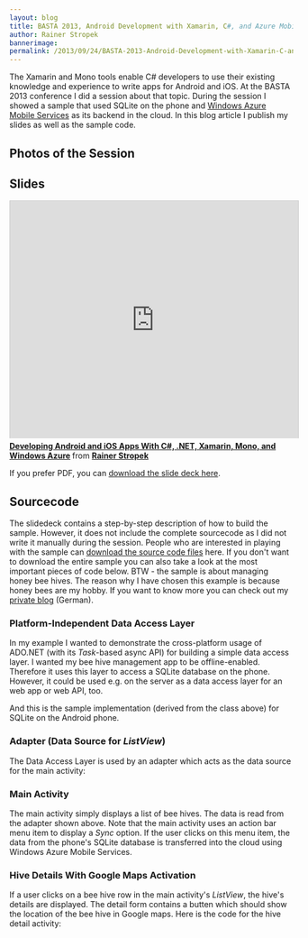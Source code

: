 ```yaml
---
layout: blog
title: BASTA 2013, Android Development with Xamarin, C#, and Azure Mobile Services
author: Rainer Stropek
bannerimage: 
permalink: /2013/09/24/BASTA-2013-Android-Development-with-Xamarin-C-and-Azure-Mobile-Services
---
```


<p xmlns="http://www.w3.org/1999/xhtml">The Xamarin and Mono tools enable C# developers to use their existing knowledge and experience to write apps for Android and iOS. At the BASTA 2013 conference I did a session about that topic. During the session I showed a sample that used SQLite on the phone and <a href="http://www.windowsazure.com/en-us/develop/mobile/" target="_blank">Windows Azure Mobile Services</a> as its backend in the cloud. In this blog article I publish my slides as well as the sample code.</p><h2 xmlns="http://www.w3.org/1999/xhtml">Photos of the Session</h2><f:function name="Composite.Media.ImageGallery.Slimbox2" xmlns:f="http://www.composite.net/ns/function/1.0">
  <f:param name="MediaFolder" value="MediaArchive:71ed5b65-fd3f-4c27-909c-d8055174c109" xmlns:f="http://www.composite.net/ns/function/1.0" />
  <f:param name="ThumbnailMaxHeight" value="100" xmlns:f="http://www.composite.net/ns/function/1.0" />
</f:function><h2 xmlns="http://www.w3.org/1999/xhtml">Slides</h2><iframe src="http://www.slideshare.net/slideshow/embed_code/26489078?rel=0" width="512" height="421" frameborder="0" marginwidth="0" marginheight="0" scrolling="no" style="border:1px solid #CCC;border-width:1px 1px 0;margin-bottom:5px" allowfullscreen="allowfullscreen" webkitallowfullscreen="webkitallowfullscreen" mozallowfullscreen="mozallowfullscreen" xmlns="http://www.w3.org/1999/xhtml"></iframe><div style="margin-bottom:5px" data-mce-style="margin-bottom: 5px;" xmlns="http://www.w3.org/1999/xhtml">
  <strong>
    <a href="https://de.slideshare.net/rstropek/basta-2013-xamarin-26489078" title="Developing Android and iOS Apps With C#, .NET, Xamarin, Mono, and Windows Azure" target="_blank">Developing Android and iOS Apps With C#, .NET, Xamarin, Mono, and Windows Azure</a>
  </strong> from <strong><a href="http://www.slideshare.net/rstropek" target="_blank">Rainer Stropek</a></strong></div><p xmlns="http://www.w3.org/1999/xhtml">If you prefer PDF, you can <a href="{{site.baseurl}}images/blog/2013/09/BASTA 2013 - Xamarin.pdf" target="_blank">download the slide deck here</a>.</p><h2 xmlns="http://www.w3.org/1999/xhtml">Sourcecode</h2><p xmlns="http://www.w3.org/1999/xhtml">The slidedeck contains a step-by-step description of how to build the sample. However, it does not include the complete sourcecode as I did not write it manually during the session. People who are interested in playing with the sample can <a href="{{site.baseurl}}images/blog/2013/09/BeeBook.MobileAssets.zip" target="_blank">download the source code files</a> here. If you don't want to download the entire sample you can also take a look at the most important pieces of code below. BTW - the sample is about managing honey bee hives. The reason why I have chosen this example is because honey bees are my hobby. If you want to know more you can check out my <a href="http://bienenimgarten.wordpress.com" target="_blank">private blog</a> (German).</p><h3 xmlns="http://www.w3.org/1999/xhtml">Platform-Independent Data Access Layer</h3><p xmlns="http://www.w3.org/1999/xhtml">In my example I wanted to demonstrate the cross-platform usage of ADO.NET (with its <em>Task</em>-based async API) for building a simple data access layer. I wanted my bee hive management app to be offline-enabled. Therefore it uses this layer to access a SQLite database on the phone. However, it could be used e.g. on the server as a data access layer for an web app or web API, too.</p><f:function name="Composite.Web.Html.SyntaxHighlighter" xmlns:f="http://www.composite.net/ns/function/1.0">
  <f:param name="SourceCode" value="using System;&#xA;using System.Collections.Generic;&#xA;using System.ComponentModel.Composition.Hosting;&#xA;using System.Data;&#xA;using System.Data.Common;&#xA;using System.Reflection;&#xA;using System.Threading;&#xA;using System.Threading.Tasks;&#xA;&#xA;namespace BeeBook.Mobile&#xA;{&#xA;&#x9;public abstract class BeeBookDatabase : IDisposable&#xA;&#x9;{&#xA;&#x9;&#x9;private bool disposed = false;&#xA;&#xA;&#x9;&#x9;~BeeBookDatabase()&#xA;&#x9;&#x9;{&#xA;&#x9;&#x9;&#x9;this.Dispose(false);&#xA;&#x9;&#x9;&#x9;GC.SuppressFinalize(this);&#xA;&#x9;&#x9;}&#xA;&#xA;&#x9;&#x9;protected DbConnection Connection { get; set; }&#xA;&#xA;&#x9;&#x9;private static BeeBookDatabase current;&#xA;&#x9;&#x9;public static BeeBookDatabase Current &#xA;&#x9;&#x9;{&#xA;&#x9;&#x9;&#x9;get&#xA;&#x9;&#x9;&#x9;{&#xA;&#x9;&#x9;&#x9;&#x9;if (current == null)&#xA;&#x9;&#x9;&#x9;&#x9;{&#xA;&#x9;&#x9;&#x9;&#x9;&#x9;// Lazy create and open global database&#xA;&#x9;&#x9;&#x9;&#x9;&#x9;BeeBookDatabase.current = GlobalContainer.Container.GetExportedValue&lt;BeeBookDatabase&gt;();&#xA;&#x9;&#x9;&#x9;&#x9;&#x9;BeeBookDatabase.current.CreateOrOpenDatabaseAsync();&#xA;&#x9;&#x9;&#x9;&#x9;}&#xA;&#xA;&#x9;&#x9;&#x9;&#x9;return BeeBookDatabase.current;&#xA;&#x9;&#x9;&#x9;}&#xA;&#x9;&#x9;}&#xA;&#xA;&#x9;&#x9;public abstract string DatabaseFileLocation { get; }&#xA;&#xA;&#x9;&#x9;public abstract Task CreateOrOpenDatabaseAsync();&#xA;&#xA;&#x9;&#x9;protected abstract string GenerateSqlHiveTableCreate();&#xA;&#x9;&#x9;protected abstract IReadOnlyList&lt;string&gt; GenerateSqlDemoDataInserts();&#xA;&#x9;&#x9;protected virtual string GenerateSqlNumberOfHives()&#xA;&#x9;&#x9;{&#xA;&#x9;&#x9;&#x9;return &quot;SELECT COUNT(*) FROM Hive;&quot;;&#xA;&#x9;&#x9;}&#xA;&#x9;&#x9;protected virtual string GenerateSqlGetAllHives()&#xA;&#x9;&#x9;{&#xA;&#x9;&#x9;&#x9;return &quot;SELECT * FROM Hive;&quot;;&#xA;&#x9;&#x9;}&#xA;&#x9;&#x9;protected virtual string GenerateSqlGetHiveById(int hiveId)&#xA;&#x9;&#x9;{&#xA;&#x9;&#x9;&#x9;return string.Format(&quot;SELECT * FROM Hive WHERE Id = {0};&quot;, hiveId);&#xA;&#x9;&#x9;}&#xA;&#xA;&#x9;&#x9;public async Task CreateOrUpdateSchema()&#xA;&#x9;&#x9;{&#xA;&#x9;&#x9;&#x9;using (var command = this.Connection.CreateCommand())&#xA;&#x9;&#x9;&#x9;{&#xA;&#x9;&#x9;&#x9;&#x9;command.CommandText = this.GenerateSqlHiveTableCreate();&#xA;&#x9;&#x9;&#x9;&#x9;command.CommandType = CommandType.Text;&#xA;&#x9;&#x9;&#x9;&#x9;await command.ExecuteNonQueryAsync();&#xA;&#x9;&#x9;&#x9;}&#xA;&#x9;&#x9;}&#xA;&#xA;&#x9;&#x9;public async Task GenerateDemodata()&#xA;&#x9;&#x9;{&#xA;&#x9;&#x9;&#x9;using (var command = this.Connection.CreateCommand())&#xA;&#x9;&#x9;&#x9;{&#xA;&#x9;&#x9;&#x9;&#x9;command.CommandType = CommandType.Text;&#xA;&#x9;&#x9;&#x9;&#x9;command.CommandText = this.GenerateSqlNumberOfHives();&#xA;&#x9;&#x9;&#x9;&#x9;var numberOfHives = (long)await command.ExecuteScalarAsync();&#xA;&#x9;&#x9;&#x9;&#x9;if (numberOfHives == 0)&#xA;&#x9;&#x9;&#x9;&#x9;{&#xA;&#x9;&#x9;&#x9;&#x9;&#x9;foreach (var stmt in this.GenerateSqlDemoDataInserts())&#xA;&#x9;&#x9;&#x9;&#x9;&#x9;{&#xA;&#x9;&#x9;&#x9;&#x9;&#x9;&#x9;command.CommandText = stmt;&#xA;&#x9;&#x9;&#x9;&#x9;&#x9;&#x9;await command.ExecuteNonQueryAsync();&#xA;&#x9;&#x9;&#x9;&#x9;&#x9;}&#xA;&#x9;&#x9;&#x9;&#x9;}&#xA;&#x9;&#x9;&#x9;}&#xA;&#x9;&#x9;}&#xA;&#xA;&#x9;&#x9;public async Task&lt;IReadOnlyList&lt;Hive&gt;&gt; GetAllHives()&#xA;&#x9;&#x9;{&#xA;&#x9;&#x9;&#x9;var result = new List&lt;Hive&gt;();&#xA;&#x9;&#x9;&#x9;using (var command = this.Connection.CreateCommand())&#xA;&#x9;&#x9;&#x9;{&#xA;&#x9;&#x9;&#x9;&#x9;command.CommandType = CommandType.Text;&#xA;&#x9;&#x9;&#x9;&#x9;command.CommandText = this.GenerateSqlGetAllHives();&#xA;&#x9;&#x9;&#x9;&#x9;using (var reader = await command.ExecuteReaderAsync())&#xA;&#x9;&#x9;&#x9;&#x9;{&#xA;&#x9;&#x9;&#x9;&#x9;&#x9;var idOrdinal = reader.GetOrdinal(&quot;Id&quot;);&#xA;&#x9;&#x9;&#x9;&#x9;&#x9;var hiveNameOrdinal = reader.GetOrdinal(&quot;hiveName&quot;);&#xA;&#x9;&#x9;&#x9;&#x9;&#x9;var latOrdinal  = reader.GetOrdinal(&quot;lat&quot;);&#xA;&#x9;&#x9;&#x9;&#x9;&#x9;var longOrdinal = reader.GetOrdinal(&quot;long&quot;);&#xA;&#x9;&#x9;&#x9;&#x9;&#x9;while (await reader.ReadAsync())&#xA;&#x9;&#x9;&#x9;&#x9;&#x9;{&#xA;&#x9;&#x9;&#x9;&#x9;&#x9;&#x9;result.Add(new Hive()&#xA;&#x9;&#x9;&#x9;&#x9;&#x9;&#x9;{&#xA;&#x9;&#x9;&#x9;&#x9;&#x9;&#x9;&#x9;Id = (int)reader.GetInt64(idOrdinal),&#xA;&#x9;&#x9;&#x9;&#x9;&#x9;&#x9;&#x9;HiveName = reader.GetString(hiveNameOrdinal),&#xA;&#x9;&#x9;&#x9;&#x9;&#x9;&#x9;&#x9;Lat = reader.GetDouble(latOrdinal),&#xA;&#x9;&#x9;&#x9;&#x9;&#x9;&#x9;&#x9;Long = reader.GetDouble(longOrdinal)&#xA;&#x9;&#x9;&#x9;&#x9;&#x9;&#x9;});&#xA;&#x9;&#x9;&#x9;&#x9;&#x9;}&#xA;&#x9;&#x9;&#x9;&#x9;}&#xA;&#x9;&#x9;&#x9;}&#xA;&#xA;&#x9;&#x9;&#x9;return result;&#xA;&#x9;&#x9;}&#xA;&#x9;&#x9;public async Task&lt;Hive&gt; GetHiveById(int hiveId)&#xA;&#x9;&#x9;{&#xA;&#x9;&#x9;&#x9;Hive result = null;&#xA;&#x9;&#x9;&#x9;using (var command = this.Connection.CreateCommand())&#xA;&#x9;&#x9;&#x9;{&#xA;&#x9;&#x9;&#x9;&#x9;command.CommandType = CommandType.Text;&#xA;&#x9;&#x9;&#x9;&#x9;command.CommandText = this.GenerateSqlGetHiveById(hiveId);&#xA;&#x9;&#x9;&#x9;&#x9;using (var reader = await command.ExecuteReaderAsync())&#xA;&#x9;&#x9;&#x9;&#x9;{&#xA;&#x9;&#x9;&#x9;&#x9;&#x9;if (await reader.ReadAsync())&#xA;&#x9;&#x9;&#x9;&#x9;&#x9;{&#xA;&#x9;&#x9;&#x9;&#x9;&#x9;&#x9;var idOrdinal = reader.GetOrdinal(&quot;Id&quot;);&#xA;&#x9;&#x9;&#x9;&#x9;&#x9;&#x9;var hiveNameOrdinal = reader.GetOrdinal(&quot;hiveName&quot;);&#xA;&#x9;&#x9;&#x9;&#x9;&#x9;&#x9;var latOrdinal = reader.GetOrdinal(&quot;lat&quot;);&#xA;&#x9;&#x9;&#x9;&#x9;&#x9;&#x9;var longOrdinal = reader.GetOrdinal(&quot;long&quot;);&#xA;&#x9;&#x9;&#x9;&#x9;&#x9;&#x9;result = new Hive()&#xA;&#x9;&#x9;&#x9;&#x9;&#x9;&#x9;{&#xA;&#x9;&#x9;&#x9;&#x9;&#x9;&#x9;&#x9;Id = reader.GetInt32(idOrdinal),&#xA;&#x9;&#x9;&#x9;&#x9;&#x9;&#x9;&#x9;HiveName = reader.GetString(hiveNameOrdinal),&#xA;&#x9;&#x9;&#x9;&#x9;&#x9;&#x9;&#x9;Lat = reader.GetDouble(latOrdinal),&#xA;&#x9;&#x9;&#x9;&#x9;&#x9;&#x9;&#x9;Long = reader.GetDouble(longOrdinal)&#xA;&#x9;&#x9;&#x9;&#x9;&#x9;&#x9;};&#xA;&#x9;&#x9;&#x9;&#x9;&#x9;}&#xA;&#x9;&#x9;&#x9;&#x9;}&#xA;&#x9;&#x9;&#x9;}&#xA;&#xA;&#x9;&#x9;&#x9;return result;&#xA;&#x9;&#x9;}&#xA;&#xA;&#x9;&#x9;public void CloseDatabase()&#xA;&#x9;&#x9;{&#xA;&#x9;&#x9;&#x9;this.CheckDisposed();&#xA;&#xA;&#x9;&#x9;&#x9;if (this.Connection != null)&#xA;&#x9;&#x9;&#x9;{&#xA;&#x9;&#x9;&#x9;&#x9;this.Connection.Close();&#xA;&#x9;&#x9;&#x9;&#x9;this.Connection.Dispose();&#xA;&#x9;&#x9;&#x9;&#x9;this.Connection = null;&#xA;&#x9;&#x9;&#x9;}&#xA;&#x9;&#x9;}&#xA;&#xA;&#x9;&#x9;public void Dispose()&#xA;&#x9;&#x9;{&#xA;&#x9;&#x9;&#x9;this.Dispose(true);&#xA;&#x9;&#x9;}&#xA;&#xA;&#x9;&#x9;public void Dispose(bool disposing)&#xA;&#x9;&#x9;{&#xA;&#x9;&#x9;&#x9;if (disposing)&#xA;&#x9;&#x9;&#x9;{&#xA;&#x9;&#x9;&#x9;&#x9;this.CloseDatabase();&#xA;&#x9;&#x9;&#x9;}&#xA;&#xA;&#x9;&#x9;&#x9;this.disposed = true;&#xA;&#x9;&#x9;}&#xA;&#xA;&#x9;&#x9;protected void CheckDisposed()&#xA;&#x9;&#x9;{&#xA;&#x9;&#x9;&#x9;if (this.disposed)&#xA;&#x9;&#x9;&#x9;{&#xA;&#x9;&#x9;&#x9;&#x9;throw new ObjectDisposedException(this.ToString());&#xA;&#x9;&#x9;&#x9;}&#xA;&#x9;&#x9;}&#xA;&#x9;}&#xA;}" xmlns:f="http://www.composite.net/ns/function/1.0" />
  <f:param name="CodeType" value="c#" xmlns:f="http://www.composite.net/ns/function/1.0" />
</f:function><p xmlns="http://www.w3.org/1999/xhtml">And this is the sample implementation (derived from the class above) for SQLite on the Android phone.</p><f:function name="Composite.Web.Html.SyntaxHighlighter" xmlns:f="http://www.composite.net/ns/function/1.0">
  <f:param name="SourceCode" value="using System;&#xA;using System.IO;&#xA;using System.Threading;&#xA;using System.Threading.Tasks;&#xA;using Mono.Data.Sqlite;&#xA;using System.ComponentModel.Composition;&#xA;using System.Collections.Generic;&#xA;&#xA;namespace BeeBook.Mobile&#xA;{&#xA;&#x9;[Export(typeof(BeeBookDatabase))]&#xA;&#x9;[PartCreationPolicy(CreationPolicy.Shared)]&#xA;&#x9;public class BeeBookDatabaseMobile : BeeBookDatabase&#xA;&#x9;{&#xA;&#x9;&#x9;public override string DatabaseFileLocation&#xA;&#x9;&#x9;{&#xA;&#x9;&#x9;&#x9;get&#xA;&#x9;&#x9;&#x9;{&#xA;&#x9;&#x9;&#x9;&#x9;this.CheckDisposed();&#xA;&#x9;&#x9;&#x9;&#x9;return Path.Combine(&#xA;&#x9;&#x9;&#x9;&#x9;&#x9;System.Environment.GetFolderPath(System.Environment.SpecialFolder.Personal),&#xA;&#x9;&#x9;&#x9;&#x9;&#x9;&quot;hives.db3&quot;);&#xA;&#x9;&#x9;&#x9;}&#xA;&#x9;&#x9;}&#xA;&#xA;&#x9;&#x9;public override async Task CreateOrOpenDatabaseAsync()&#xA;&#x9;&#x9;{&#xA;&#x9;&#x9;&#x9;this.CheckDisposed();&#xA;&#xA;&#x9;&#x9;&#x9;// If database is already open, close it&#xA;&#x9;&#x9;&#x9;if (this.Connection != null)&#xA;&#x9;&#x9;&#x9;{&#xA;&#x9;&#x9;&#x9;&#x9;this.CloseDatabase();&#xA;&#x9;&#x9;&#x9;}&#xA;&#xA;&#x9;&#x9;&#x9;// Create database file if it does not exist&#xA;&#x9;&#x9;&#x9;var dbFileName = this.DatabaseFileLocation;&#xA;&#x9;&#x9;&#x9;if (!File.Exists(dbFileName))&#xA;&#x9;&#x9;&#x9;{&#xA;&#x9;&#x9;&#x9;&#x9;SqliteConnection.CreateFile(dbFileName);&#xA;&#x9;&#x9;&#x9;}&#xA;&#xA;&#x9;&#x9;&#x9;// Create connection and open it async&#xA;&#x9;&#x9;&#x9;this.Connection = new SqliteConnection(string.Format(&quot;Data Source={0}&quot;, this.DatabaseFileLocation));&#xA;&#x9;&#x9;&#x9;await this.Connection.OpenAsync();&#xA;&#x9;&#x9;}&#xA;&#xA;&#x9;&#x9;protected override string GenerateSqlHiveTableCreate()&#xA;&#x9;&#x9;{&#xA;&#x9;&#x9;&#x9;return &quot;CREATE TABLE IF NOT EXISTS Hive ( Id INTEGER CONSTRAINT PK_Hive PRIMARY KEY ASC AUTOINCREMENT, hiveName TEXT, lat REAL, long REAL );&quot;;&#xA;&#x9;&#x9;}&#xA;&#xA;&#x9;&#x9;protected override IReadOnlyList&lt;string&gt; GenerateSqlDemoDataInserts()&#xA;&#x9;&#x9;{&#xA;&#x9;&#x9;&#x9;return new[] {&#xA;&#x9;&#x9;&#x9;&#x9;&quot;INSERT INTO Hive ( hiveName, lat, long ) values ( 'Nähe Rapsfeld', 48.279381, 14.239203 )&quot;,&#xA;&#x9;&#x9;&#x9;&#x9;&quot;INSERT INTO Hive ( hiveName, lat, long ) values ( 'Kürnbergerwald', 48.285819, 14.2355 )&quot;&#xA;&#x9;&#x9;&#x9;};&#xA;&#x9;&#x9;}&#xA;&#xA;&#x9;&#x9;protected override string GenerateSqlNumberOfHives()&#xA;&#x9;&#x9;{&#xA;&#x9;&#x9;&#x9;return &quot;SELECT COUNT(*) FROM Hive;&quot;;&#xA;&#x9;&#x9;}&#xA;&#x9;&#x9;protected override string GenerateSqlGetAllHives()&#xA;&#x9;&#x9;{&#xA;&#x9;&#x9;&#x9;return &quot;SELECT * FROM Hive;&quot;;&#xA;&#x9;&#x9;}&#xA;&#x9;&#x9;protected override string GenerateSqlGetHiveById(int hiveId)&#xA;&#x9;&#x9;{&#xA;&#x9;&#x9;&#x9;return string.Format(&quot;SELECT * FROM Hive WHERE Id = {0};&quot;, hiveId);&#xA;&#x9;&#x9;}&#xA;&#xA;&#x9;}&#xA;}" xmlns:f="http://www.composite.net/ns/function/1.0" />
  <f:param name="CodeType" value="c#" xmlns:f="http://www.composite.net/ns/function/1.0" />
</f:function><h3 xmlns="http://www.w3.org/1999/xhtml">Adapter (Data Source for <em>ListView</em>)</h3><p xmlns="http://www.w3.org/1999/xhtml">The Data Access Layer is used by an adapter which acts as the data source for the main activity:</p><f:function name="Composite.Web.Html.SyntaxHighlighter" xmlns:f="http://www.composite.net/ns/function/1.0">
  <f:param name="SourceCode" value="using Android.Content;&#xA;using Android.Views;&#xA;using Android.Widget;&#xA;using BeeHive.Mobile;&#xA;using System.Collections.Generic;&#xA;&#xA;namespace BeeBook.Mobile&#xA;{&#xA;&#x9;public class HiveAdapter : BaseAdapter&lt;Hive&gt;&#xA;&#x9;{&#xA;&#x9;&#x9;private IReadOnlyList&lt;Hive&gt; items = new List&lt;Hive&gt;();&#xA;&#x9;&#x9;private readonly LayoutInflater inflater;&#xA;&#xA;&#x9;&#x9;public HiveAdapter(Context context)&#xA;&#x9;&#x9;{&#xA;&#x9;&#x9;&#x9;this.inflater = (LayoutInflater)context.GetSystemService(Context.LayoutInflaterService);&#xA;&#x9;&#x9;&#x9;this.RefreshAsync();&#xA;&#x9;&#x9;}&#xA;&#xA;&#x9;&#x9;public override bool HasStableIds { get { return true; } }&#xA;&#x9;&#x9;public override int Count { get { return this.items.Count; } }&#xA;&#x9;&#x9;public override Hive this[int position] { get { return this.items[position]; } }&#xA;&#x9;&#x9;public override long GetItemId(int position) { return this.items[position].Id; }&#xA;&#xA;&#x9;&#x9;public override View GetView(int position, View convertView, ViewGroup parent)&#xA;&#x9;&#x9;{&#xA;&#x9;&#x9;&#x9;var item = this.items[position];&#xA;&#xA;&#x9;&#x9;&#x9;var view = this.inflater.Inflate(Resource.Layout.HiveItem, null);&#xA;&#x9;&#x9;&#x9;var itemTextView = view.FindViewById&lt;TextView&gt;(Resource.Id.ItemText);&#xA;&#x9;&#x9;&#x9;itemTextView.Text = item.HiveName;&#xA;&#xA;&#x9;&#x9;&#x9;itemTextView.Click += (o, e) =&gt;&#xA;&#x9;&#x9;&#x9;{&#xA;&#x9;&#x9;&#x9;&#x9;var hiveDetailsActivity = new Intent(this.inflater.Context, typeof(HiveDetails));&#xA;&#x9;&#x9;&#x9;&#x9;hiveDetailsActivity.PutExtra(&quot;Id&quot;, item.Id);&#xA;&#x9;&#x9;&#x9;&#x9;this.inflater.Context.StartActivity(hiveDetailsActivity);&#xA;&#x9;&#x9;&#x9;};&#xA;&#xA;&#x9;&#x9;&#x9;return view;&#xA;&#x9;&#x9;}&#xA;&#xA;&#x9;&#x9;public async void RefreshAsync()&#xA;&#x9;&#x9;{&#xA;&#x9;&#x9;&#x9;this.items = await BeeBookDatabase.Current.GetAllHives();&#xA;&#x9;&#x9;&#x9;this.NotifyDataSetChanged();&#xA;&#x9;&#x9;}&#xA;&#x9;}&#xA;}" xmlns:f="http://www.composite.net/ns/function/1.0" />
  <f:param name="CodeType" value="c#" xmlns:f="http://www.composite.net/ns/function/1.0" />
</f:function><h3 xmlns="http://www.w3.org/1999/xhtml">Main Activity</h3><p xmlns="http://www.w3.org/1999/xhtml">The main activity simply displays a list of bee hives. The data is read from the adapter shown above. Note that the main activity uses an action bar menu item to display a <em>Sync</em> option. If the user clicks on this menu item, the data from the phone's SQLite database is transferred into the cloud using Windows Azure Mobile Services.</p><f:function name="Composite.Web.Html.SyntaxHighlighter" xmlns:f="http://www.composite.net/ns/function/1.0">
  <f:param name="SourceCode" value="using Android.App;&#xA;using Android.OS;&#xA;using Android.Views;&#xA;using BeeBook.Mobile;&#xA;using Microsoft.WindowsAzure.MobileServices;&#xA;using System.Linq;&#xA;using System.Threading.Tasks;&#xA;&#xA;namespace BeeHive.Mobile&#xA;{&#xA;&#x9;[Activity(Label = &quot;BeeHive.Mobile&quot;, MainLauncher = true)]&#xA;&#x9;public class MainActivity : ListActivity&#xA;&#x9;{&#xA;&#x9;&#x9;private static readonly MobileServiceClient MobileService =&#xA;&#x9;&#x9;&#x9;new MobileServiceClient(&quot;https://myaccount.azure-mobile.net/&quot;, &quot;mykey&quot;);&#xA;&#xA;&#x9;&#x9;protected override async void OnCreate(Bundle bundle)&#xA;&#x9;&#x9;{&#xA;&#x9;&#x9;&#x9;base.OnCreate(bundle);&#xA;&#xA;&#x9;&#x9;&#x9;// Activate the action bar&#xA;&#x9;&#x9;&#x9;this.RequestWindowFeature(WindowFeatures.ActionBar);&#xA;&#xA;&#x9;&#x9;&#x9;var db = BeeBookDatabase.Current;&#xA;&#x9;&#x9;&#x9;await db.CreateOrUpdateSchema();&#xA;&#x9;&#x9;&#x9;await db.GenerateDemodata();&#xA;&#xA;&#x9;&#x9;&#x9;this.ListAdapter = new HiveAdapter(this);&#xA;&#x9;&#x9;}&#xA;&#xA;&#x9;&#x9;public override bool OnCreateOptionsMenu(Android.Views.IMenu menu)&#xA;&#x9;&#x9;{&#xA;&#x9;&#x9;&#x9;var inflater = this.MenuInflater;&#xA;&#x9;&#x9;&#x9;inflater.Inflate(Resource.Menu.MainMenu, menu);&#xA;&#x9;&#x9;&#x9;return true;&#xA;&#x9;&#x9;}&#xA;&#xA;&#x9;&#x9;public override bool OnOptionsItemSelected(IMenuItem item)&#xA;&#x9;&#x9;{&#xA;&#x9;&#x9;&#x9;if (item.ItemId == Resource.Id.menu_sync)&#xA;&#x9;&#x9;&#x9;{&#xA;&#x9;&#x9;&#x9;&#x9;Task.Run(async () =&gt;&#xA;&#x9;&#x9;&#x9;&#x9;&#x9;{&#xA;&#x9;&#x9;&#x9;&#x9;&#x9;&#x9;var hivesInLocalDb = await BeeBookDatabase.Current.GetAllHives();&#xA;&#xA;&#x9;&#x9;&#x9;&#x9;&#x9;&#x9;var table = MainActivity.MobileService.GetTable&lt;Hive&gt;();&#xA;&#x9;&#x9;&#x9;&#x9;&#x9;&#x9;var hivesInRemoteDb = await table.ToListAsync();&#xA;&#xA;&#x9;&#x9;&#x9;&#x9;&#x9;&#x9;foreach (var missingHive in hivesInLocalDb.Where(h =&gt; hivesInRemoteDb.Count(hRemote =&gt; hRemote.HiveName == h.HiveName) == 0).ToArray())&#xA;&#x9;&#x9;&#x9;&#x9;&#x9;&#x9;{&#xA;&#x9;&#x9;&#x9;&#x9;&#x9;&#x9;&#x9;missingHive.Id = 0;&#xA;&#x9;&#x9;&#x9;&#x9;&#x9;&#x9;&#x9;await table.InsertAsync(missingHive);&#xA;&#x9;&#x9;&#x9;&#x9;&#x9;&#x9;}&#xA;&#x9;&#x9;&#x9;&#x9;&#x9;});&#xA;&#xA;&#x9;&#x9;&#x9;&#x9;return true;&#xA;&#x9;&#x9;&#x9;}&#xA;&#x9;&#x9;&#x9;else&#xA;&#x9;&#x9;&#x9;{&#xA;&#x9;&#x9;&#x9;&#x9;return base.OnOptionsItemSelected(item);&#xA;&#x9;&#x9;&#x9;}&#xA;&#x9;&#x9;}&#xA;&#x9;}&#xA;}" xmlns:f="http://www.composite.net/ns/function/1.0" />
  <f:param name="CodeType" value="c#" xmlns:f="http://www.composite.net/ns/function/1.0" />
</f:function><h3 xmlns="http://www.w3.org/1999/xhtml">Hive Details With Google M<f:function name="Composite.Web.Html.SyntaxHighlighter" xmlns:f="http://www.composite.net/ns/function/1.0"><f:param name="SourceCode" value="using Android.App;&#xA;using Android.OS;&#xA;using Android.Views;&#xA;using BeeBook.Mobile;&#xA;using Microsoft.WindowsAzure.MobileServices;&#xA;using System.Linq;&#xA;using System.Threading.Tasks;&#xA;&#xA;namespace BeeHive.Mobile&#xA;{&#xA;&#x9;[Activity(Label = &quot;BeeHive.Mobile&quot;, MainLauncher = true)]&#xA;&#x9;public class MainActivity : ListActivity&#xA;&#x9;{&#xA;&#x9;&#x9;private static readonly MobileServiceClient MobileService =&#xA;&#x9;&#x9;&#x9;new MobileServiceClient(&quot;https://youraccount.azure-mobile.net/&quot;, &quot;yourkey&quot;);&#xA;&#xA;&#x9;&#x9;protected override async void OnCreate(Bundle bundle)&#xA;&#x9;&#x9;{&#xA;&#x9;&#x9;&#x9;base.OnCreate(bundle);&#xA;&#xA;&#x9;&#x9;&#x9;// Activate the action bar&#xA;&#x9;&#x9;&#x9;this.RequestWindowFeature(WindowFeatures.ActionBar);&#xA;&#xA;&#x9;&#x9;&#x9;var db = BeeBookDatabase.Current;&#xA;&#x9;&#x9;&#x9;await db.CreateOrUpdateSchema();&#xA;&#x9;&#x9;&#x9;await db.GenerateDemodata();&#xA;&#xA;&#x9;&#x9;&#x9;this.ListAdapter = new HiveAdapter(this);&#xA;&#x9;&#x9;}&#xA;&#xA;&#x9;&#x9;public override bool OnCreateOptionsMenu(Android.Views.IMenu menu)&#xA;&#x9;&#x9;{&#xA;&#x9;&#x9;&#x9;var inflater = this.MenuInflater;&#xA;&#x9;&#x9;&#x9;inflater.Inflate(Resource.Menu.MainMenu, menu);&#xA;&#x9;&#x9;&#x9;return true;&#xA;&#x9;&#x9;}&#xA;&#xA;&#x9;&#x9;public override bool OnOptionsItemSelected(IMenuItem item)&#xA;&#x9;&#x9;{&#xA;&#x9;&#x9;&#x9;if (item.ItemId == Resource.Id.menu_sync)&#xA;&#x9;&#x9;&#x9;{&#xA;&#x9;&#x9;&#x9;&#x9;Task.Run(async () =&gt;&#xA;&#x9;&#x9;&#x9;&#x9;&#x9;{&#xA;&#x9;&#x9;&#x9;&#x9;&#x9;&#x9;var hivesInLocalDb = await BeeBookDatabase.Current.GetAllHives();&#xA;&#xA;&#x9;&#x9;&#x9;&#x9;&#x9;&#x9;var table = MainActivity.MobileService.GetTable&lt;Hive&gt;();&#xA;&#x9;&#x9;&#x9;&#x9;&#x9;&#x9;var hivesInRemoteDb = await table.ToListAsync();&#xA;&#xA;&#x9;&#x9;&#x9;&#x9;&#x9;&#x9;foreach (var missingHive in hivesInLocalDb.Where(h =&gt; hivesInRemoteDb.Count(hRemote =&gt; hRemote.HiveName == h.HiveName) == 0).ToArray())&#xA;&#x9;&#x9;&#x9;&#x9;&#x9;&#x9;{&#xA;&#x9;&#x9;&#x9;&#x9;&#x9;&#x9;&#x9;missingHive.Id = 0;&#xA;&#x9;&#x9;&#x9;&#x9;&#x9;&#x9;&#x9;await table.InsertAsync(missingHive);&#xA;&#x9;&#x9;&#x9;&#x9;&#x9;&#x9;}&#xA;&#x9;&#x9;&#x9;&#x9;&#x9;});&#xA;&#xA;&#x9;&#x9;&#x9;&#x9;return true;&#xA;&#x9;&#x9;&#x9;}&#xA;&#x9;&#x9;&#x9;else&#xA;&#x9;&#x9;&#x9;{&#xA;&#x9;&#x9;&#x9;&#x9;return base.OnOptionsItemSelected(item);&#xA;&#x9;&#x9;&#x9;}&#xA;&#x9;&#x9;}&#xA;&#x9;}&#xA;}" xmlns:f="http://www.composite.net/ns/function/1.0" /><f:param name="CodeType" value="c#" xmlns:f="http://www.composite.net/ns/function/1.0" /></f:function>aps Activation</h3><p xmlns="http://www.w3.org/1999/xhtml">If a user clicks on a bee hive row in the main activity's <em>ListView</em>, the hive's details are displayed. The detail form contains a butten which should show the location of the bee hive in Google maps. Here is the code for the hive detail activity:</p><f:function name="Composite.Web.Html.SyntaxHighlighter" xmlns:f="http://www.composite.net/ns/function/1.0">
  <f:param name="SourceCode" value="using Android.App;&#xA;using Android.Content;&#xA;using Android.OS;&#xA;using Android.Widget;&#xA;using BeeHive.Mobile;&#xA;&#xA;namespace BeeBook.Mobile&#xA;{&#xA;&#x9;[Activity(Label = &quot;Hive Details&quot;)]&#xA;&#x9;public class HiveDetails : Activity&#xA;&#x9;{&#xA;&#x9;&#x9;protected override async void OnCreate(Bundle bundle)&#xA;&#x9;&#x9;{&#xA;&#x9;&#x9;&#x9;base.OnCreate(bundle);&#xA;&#x9;&#x9;&#x9;this.SetContentView(Resource.Layout.HiveDetails);&#xA;&#xA;&#x9;&#x9;&#x9;var hiveId = this.Intent.GetIntExtra(&quot;Id&quot;, -1);&#xA;&#x9;&#x9;&#x9;if (hiveId != (-1))&#xA;&#x9;&#x9;&#x9;{&#xA;&#x9;&#x9;&#x9;&#x9;var hive = await BeeBookDatabase.Current.GetHiveById(hiveId);&#xA;&#x9;&#x9;&#x9;&#x9;if (hive != null)&#xA;&#x9;&#x9;&#x9;&#x9;{&#xA;&#x9;&#x9;&#x9;&#x9;&#x9;this.FindViewById&lt;EditText&gt;(Resource.Id.HiveNameText).Text = hive.HiveName;&#xA;&#x9;&#x9;&#x9;&#x9;&#x9;this.FindViewById&lt;EditText&gt;(Resource.Id.LongitudeText).Text = hive.Long.ToString();&#xA;&#x9;&#x9;&#x9;&#x9;&#x9;this.FindViewById&lt;EditText&gt;(Resource.Id.LatitudeText).Text = hive.Lat.ToString();&#xA;&#x9;&#xA;&#x9;&#x9;&#x9;&#x9;&#x9;this.FindViewById&lt;Button&gt;(Resource.Id.DisplayLocation).Click += (s, e) =&gt;&#xA;&#x9;&#x9;&#x9;&#x9;&#x9;&#x9;{&#xA;&#x9;&#x9;&#x9;&#x9;&#x9;&#x9;&#x9;var uriString = string.Format(&quot;https://maps.google.com/maps?q=loc:{0}+{1}&quot;, hive.Lat, hive.Long);&#xA;&#x9;&#x9;&#x9;&#x9;&#x9;&#x9;&#x9;var uri = Android.Net.Uri.Parse(uriString);&#xA;&#x9;&#x9;&#x9;&#x9;&#x9;&#x9;&#x9;var intent = new Intent(Intent.ActionView, uri);&#xA;&#x9;&#x9;&#x9;&#x9;&#x9;&#x9;&#x9;this.StartActivity(intent);&#xA;&#x9;&#x9;&#x9;&#x9;&#x9;&#x9;};&#xA;&#x9;&#x9;&#x9;&#x9;}&#xA;&#x9;&#x9;&#x9;}&#xA;&#x9;&#x9;}&#xA;&#x9;}&#xA;}" xmlns:f="http://www.composite.net/ns/function/1.0" />
  <f:param name="CodeType" value="c#" xmlns:f="http://www.composite.net/ns/function/1.0" />
</f:function>